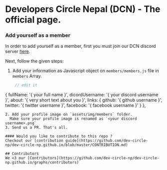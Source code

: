 # Developers Circle Nepal (DCN) - The official page.

### Add yourself as a member
 In order to add yourself as a member, first you must join our DCN discord server [here](https://discord.gg/acVJSXP).
 
 Next, follow the given steps:
 
1. Add your information as Javascript object on `members/members.js` file in `members` Array.
   ```js
    // edit it
{
    fullName: '{ your full name }',
    dicordUsername: '{ your discord username }',
    about: '{ very short text about you }',
    links: {
      github: '{ github username }',
      twitter: '{ twitter username }',
      facebook: '{ facebook username }'
    }
  },
  ```
2. Add your profile image on `assets/img/members` folder.
    Make sure your profile image is renamed as `<your discord username>.png`
3. Send us a PR. That's all.

#### Would you like to contribute to this repo ?
Checkout our [contribution guide](https://github.com/dev-circle-np/dev-circle-np.github.io/blob/master/CONTRIBUTION.md)

## Contributors
We <3 our [Contributors](https://github.com/dev-circle-np/dev-circle-np.github.io/graphs/contributors) 
